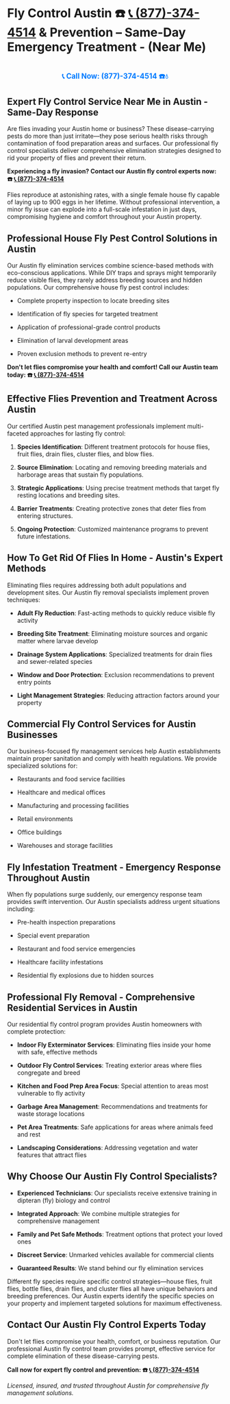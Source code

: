 # Fly Control Austin ☎️ [📞 (877)-374-4514](https://pest-control-4514.netlify.app) & Prevention – Same-Day Emergency Treatment - (Near Me)
# 

<p align="center" style="font-size: 1.2em; font-weight: bold; margin: 20px 0;">
  <a href="https://pest-control-4514.netlify.app" target="_blank" style="color: #007BFF; text-decoration: none;">📞 Call Now: (877)-374-4514 ☎️💧</a>
</p>

## Expert Fly Control Service Near Me in Austin - Same-Day Response

Are flies invading your Austin home or business? These disease-carrying pests do more than just irritate—they pose serious health risks through contamination of food preparation areas and surfaces. Our professional fly control specialists deliver comprehensive elimination strategies designed to rid your property of flies and prevent their return.

**Experiencing a fly invasion? Contact our Austin fly control experts now: ☎️ [📞 (877)-374-4514](https://pest-control-4514.netlify.app)**

Flies reproduce at astonishing rates, with a single female house fly capable of laying up to 900 eggs in her lifetime. Without professional intervention, a minor fly issue can explode into a full-scale infestation in just days, compromising hygiene and comfort throughout your Austin property.

## Professional House Fly Pest Control Solutions in Austin

Our Austin fly elimination services combine science-based methods with eco-conscious applications. While DIY traps and sprays might temporarily reduce visible flies, they rarely address breeding sources and hidden populations. Our comprehensive house fly pest control includes:

- Complete property inspection to locate breeding sites  

- Identification of fly species for targeted treatment  

- Application of professional-grade control products  

- Elimination of larval development areas  

- Proven exclusion methods to prevent re-entry  

**Don't let flies compromise your health and comfort! Call our Austin team today: ☎️ [📞 (877)-374-4514](https://pest-control-4514.netlify.app)**

## Effective Flies Prevention and Treatment Across Austin

Our certified Austin pest management professionals implement multi-faceted approaches for lasting fly control:

1. **Species Identification**: Different treatment protocols for house flies, fruit flies, drain flies, cluster flies, and blow flies.  

2. **Source Elimination**: Locating and removing breeding materials and harborage areas that sustain fly populations.  

3. **Strategic Applications**: Using precise treatment methods that target fly resting locations and breeding sites.  

4. **Barrier Treatments**: Creating protective zones that deter flies from entering structures.  

5. **Ongoing Protection**: Customized maintenance programs to prevent future infestations.  

## How To Get Rid Of Flies In Home - Austin's Expert Methods

Eliminating flies requires addressing both adult populations and development sites. Our Austin fly removal specialists implement proven techniques:

- **Adult Fly Reduction**: Fast-acting methods to quickly reduce visible fly activity  

- **Breeding Site Treatment**: Eliminating moisture sources and organic matter where larvae develop  

- **Drainage System Applications**: Specialized treatments for drain flies and sewer-related species  

- **Window and Door Protection**: Exclusion recommendations to prevent entry points  

- **Light Management Strategies**: Reducing attraction factors around your property  

## Commercial Fly Control Services for Austin Businesses

Our business-focused fly management services help Austin establishments maintain proper sanitation and comply with health regulations. We provide specialized solutions for:

- Restaurants and food service facilities  

- Healthcare and medical offices  

- Manufacturing and processing facilities  

- Retail environments  

- Office buildings  

- Warehouses and storage facilities  

## Fly Infestation Treatment - Emergency Response Throughout Austin

When fly populations surge suddenly, our emergency response team provides swift intervention. Our Austin specialists address urgent situations including:

- Pre-health inspection preparations  

- Special event preparation  

- Restaurant and food service emergencies  

- Healthcare facility infestations  

- Residential fly explosions due to hidden sources  

## Professional Fly Removal - Comprehensive Residential Services in Austin

Our residential fly control program provides Austin homeowners with complete protection:

- **Indoor Fly Exterminator Services**: Eliminating flies inside your home with safe, effective methods  

- **Outdoor Fly Control Services**: Treating exterior areas where flies congregate and breed  

- **Kitchen and Food Prep Area Focus**: Special attention to areas most vulnerable to fly activity  

- **Garbage Area Management**: Recommendations and treatments for waste storage locations  

- **Pet Area Treatments**: Safe applications for areas where animals feed and rest  

- **Landscaping Considerations**: Addressing vegetation and water features that attract flies  

## Why Choose Our Austin Fly Control Specialists?

- **Experienced Technicians**: Our specialists receive extensive training in dipteran (fly) biology and control  

- **Integrated Approach**: We combine multiple strategies for comprehensive management  

- **Family and Pet Safe Methods**: Treatment options that protect your loved ones  

- **Discreet Service**: Unmarked vehicles available for commercial clients  

- **Guaranteed Results**: We stand behind our fly elimination services  

Different fly species require specific control strategies—house flies, fruit flies, bottle flies, drain flies, and cluster flies all have unique behaviors and breeding preferences. Our Austin experts identify the specific species on your property and implement targeted solutions for maximum effectiveness.

## Contact Our Austin Fly Control Experts Today

Don't let flies compromise your health, comfort, or business reputation. Our professional Austin fly control team provides prompt, effective service for complete elimination of these disease-carrying pests.

**Call now for expert fly control and prevention: ☎️ [📞 (877)-374-4514](https://pest-control-4514.netlify.app)**

*Licensed, insured, and trusted throughout Austin for comprehensive fly management solutions.*
